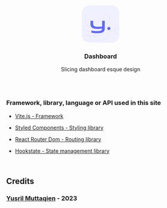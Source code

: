 <br/>
<div align="center">
  <img src="public/favicon.png" alt="Logo" width="100" height="100">

  <h3 align="center">Dashboard</h3>

  <p align="center">
    Slicing dashboard esque design
  </p>
</div>
<br/>

<br/>

### Framework, library, language or API used in this site

- [Vite.js - Framework](https://vitejs.dev)

- [Styled Components - Styling library](https://styled-components.com)

- [React Router Dom - Routing library](https://reactrouter.com)

- [Hookstate - State management library](https://hookstate.js.org)

<br/>

## Credits

### <a href="https://github.com/yusrmuttaqien">Yusril Muttaqien</a> - 2023
